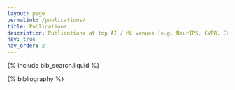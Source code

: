 ```yaml
---
layout: page
permalink: /publications/
title: Publications
description: Publications at top AI / ML venues (e.g. NeurIPS, CVPR, ICML, ICLR) typically have 20-25 % acceptance rates.
nav: true
nav_order: 2
---
```


<!-- _pages/publications.md -->

<!-- Bibsearch Feature -->

{% include bib_search.liquid %}

<div class="publications">

{% bibliography %}

</div>
